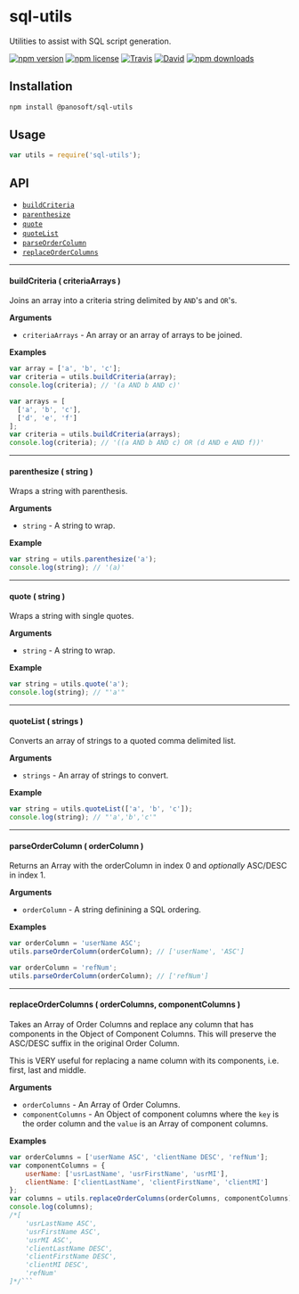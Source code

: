 # sql-utils

Utilities to assist with SQL script generation.

[![npm version](https://img.shields.io/npm/v/@panosoft/sql-utils.svg)](https://www.npmjs.com/package/@panosoft/sql-utils)
[![npm license](https://img.shields.io/npm/l/@panosoft/sql-utils.svg)](https://www.npmjs.com/package/@panosoft/sql-utils)
[![Travis](https://img.shields.io/travis/panosoft/sql-utils.svg)](https://travis-ci.org/panosoft/sql-utils)
[![David](https://img.shields.io/david/panosoft/sql-utils.svg)](https://david-dm.org/panosoft/sql-utils)
[![npm downloads](https://img.shields.io/npm/dm/@panosoft/sql-utils.svg)](https://www.npmjs.com/package/@panosoft/sql-utils)

## Installation

```sh
npm install @panosoft/sql-utils
```

## Usage

```js
var utils = require('sql-utils');
```

## API

- [`buildCriteria`](#buildCriteria)
- [`parenthesize`](#parenthesize)
- [`quote`](#quote)
- [`quoteList`](#quoteList)
- [`parseOrderColumn`](#parseOrderColumn)
- [`replaceOrderColumns`](#replaceOrderColumns)

---

<a name="buildCriteria"></a>
#### buildCriteria ( criteriaArrays )

Joins an array into a criteria string delimited by `AND`'s and `OR`'s.

__Arguments__

- `criteriaArrays` - An array or an array of arrays to be joined.

__Examples__

```js
var array = ['a', 'b', 'c'];
var criteria = utils.buildCriteria(array);
console.log(criteria); // '(a AND b AND c)'
```

```js
var arrays = [
  ['a', 'b', 'c'],
  ['d', 'e', 'f']
];
var criteria = utils.buildCriteria(arrays);
console.log(criteria); // '((a AND b AND c) OR (d AND e AND f))'
```

---

<a name="parenthesize"></a>
#### parenthesize ( string )

Wraps a string with parenthesis.

__Arguments__

- `string` - A string to wrap.

__Example__

```js
var string = utils.parenthesize('a');
console.log(string); // '(a)'
```

---

<a name="quote"></a>
#### quote ( string )

Wraps a string with single quotes.

__Arguments__

- `string` - A string to wrap.

__Example__

```js
var string = utils.quote('a');
console.log(string); // "'a'"
```

---

<a name="quoteList"></a>
#### quoteList ( strings )

Converts an array of strings to a quoted comma delimited list.

__Arguments__

- `strings` - An array of strings to convert.

__Example__

```js
var string = utils.quoteList(['a', 'b', 'c']);
console.log(string); // "'a','b','c'"
```

---

<a name="parseOrderColumn"></a>
#### parseOrderColumn ( orderColumn )

Returns an Array with the orderColumn in index 0 and *optionally* ASC/DESC in index 1.

__Arguments__

- `orderColumn` - A string definining a SQL ordering.

__Examples__

```js
var orderColumn = 'userName ASC';
utils.parseOrderColumn(orderColumn); // ['userName', 'ASC']
```

```js
var orderColumn = 'refNum';
utils.parseOrderColumn(orderColumn); // ['refNum']
```

---

<a name="replaceOrderColumns"></a>
#### replaceOrderColumns ( orderColumns, componentColumns )

Takes an Array of Order Columns and replace any column that has components in the Object of Component Columns. This will preserve the ASC/DESC suffix in the original Order Column.

This is VERY useful for replacing a name column with its components, i.e. first, last and middle.

__Arguments__

- `orderColumns` - An Array of Order Columns.
- `componentColumns` - An Object of component columns where the `key` is the order column and the `value` is an Array of component columns.

__Examples__

```js
var orderColumns = ['userName ASC', 'clientName DESC', 'refNum'];
var componentColumns = {
	userName: ['usrLastName', 'usrFirstName', 'usrMI'],
	clientName: ['clientLastName', 'clientFirstName', 'clientMI']
};
var columns = utils.replaceOrderColumns(orderColumns, componentColumns);
console.log(columns);
/*[
	'usrLastName ASC',
	'usrFirstName ASC',
	'usrMI ASC',
	'clientLastName DESC',
	'clientFirstName DESC',
	'clientMI DESC',
	'refNum'
]*/```
